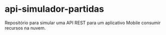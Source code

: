 # api-simulador-partidas
Repositório para simular uma API REST para um aplicativo Mobile consumir recursos na nuvem. 
